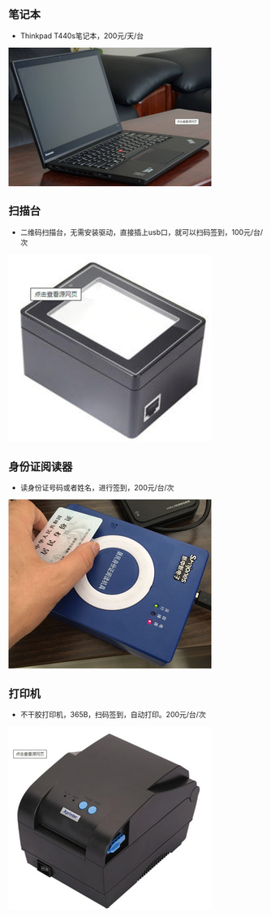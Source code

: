 ## 笔记本

* Thinkpad T440s笔记本，200元/天/台

![avatar](../images/bjb.jpg)	

## 扫描台

* 二维码扫描台，无需安装驱动，直接插上usb口，就可以扫码签到，100元/台/次

![avatar](../images/smt.jpg)

## 身份证阅读器

* 读身份证号码或者姓名，进行签到，200元/台/次

![avatar](../images/sfz.jpg)


## 打印机

* 不干胶打印机，365B，扫码签到，自动打印。200元/台/次

![avatar](../images/dyj.jpg)









